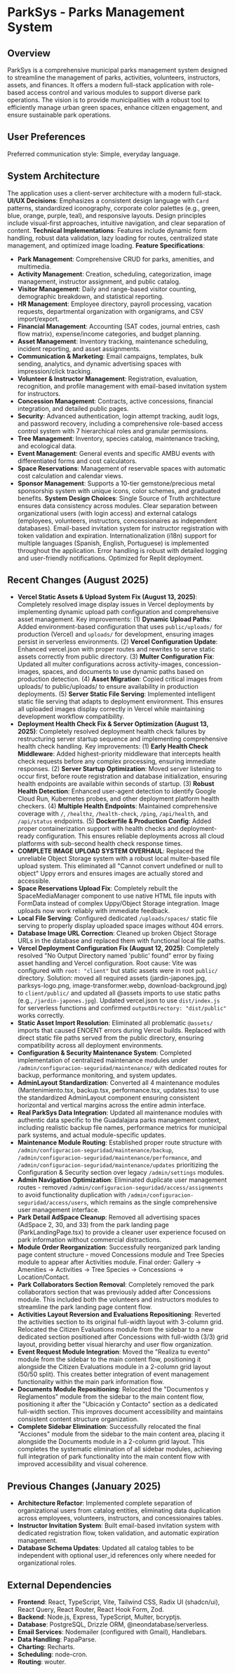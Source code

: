 # ParkSys - Parks Management System

## Overview
ParkSys is a comprehensive municipal parks management system designed to streamline the management of parks, activities, volunteers, instructors, assets, and finances. It offers a modern full-stack application with role-based access control and various modules to support diverse park operations. The vision is to provide municipalities with a robust tool to efficiently manage urban green spaces, enhance citizen engagement, and ensure sustainable park operations.

## User Preferences
Preferred communication style: Simple, everyday language.

## System Architecture
The application uses a client-server architecture with a modern full-stack.
**UI/UX Decisions**: Emphasizes a consistent design language with `Card` patterns, standardized iconography, corporate color palettes (e.g., green, blue, orange, purple, teal), and responsive layouts. Design principles include visual-first approaches, intuitive navigation, and clear separation of content.
**Technical Implementations**: Features include dynamic form handling, robust data validation, lazy loading for routes, centralized state management, and optimized image loading.
**Feature Specifications**:
- **Park Management**: Comprehensive CRUD for parks, amenities, and multimedia.
- **Activity Management**: Creation, scheduling, categorization, image management, instructor assignment, and public catalog.
- **Visitor Management**: Daily and range-based visitor counting, demographic breakdown, and statistical reporting.
- **HR Management**: Employee directory, payroll processing, vacation requests, departmental organization with organigrams, and CSV import/export.
- **Financial Management**: Accounting (SAT codes, journal entries, cash flow matrix), expense/income categories, and budget planning.
- **Asset Management**: Inventory tracking, maintenance scheduling, incident reporting, and asset assignments.
- **Communication & Marketing**: Email campaigns, templates, bulk sending, analytics, and dynamic advertising spaces with impression/click tracking.
- **Volunteer & Instructor Management**: Registration, evaluation, recognition, and profile management with email-based invitation system for instructors.
- **Concession Management**: Contracts, active concessions, financial integration, and detailed public pages.
- **Security**: Advanced authentication, login attempt tracking, audit logs, and password recovery, including a comprehensive role-based access control system with 7 hierarchical roles and granular permissions.
- **Tree Management**: Inventory, species catalog, maintenance tracking, and ecological data.
- **Event Management**: General events and specific AMBU events with differentiated forms and cost calculators.
- **Space Reservations**: Management of reservable spaces with automatic cost calculation and calendar views.
- **Sponsor Management**: Supports a 10-tier gemstone/precious metal sponsorship system with unique icons, color schemes, and graduated benefits.
**System Design Choices**: Single Source of Truth architecture ensures data consistency across modules. Clear separation between organizational users (with login access) and external catalogs (employees, volunteers, instructors, concessionaires as independent databases). Email-based invitation system for instructor registration with token validation and expiration. Internationalization (i18n) support for multiple languages (Spanish, English, Portuguese) is implemented throughout the application. Error handling is robust with detailed logging and user-friendly notifications. Optimized for Replit deployment.

## Recent Changes (August 2025)
- **Vercel Static Assets & Upload System Fix (August 13, 2025)**: Completely resolved image display issues in Vercel deployments by implementing dynamic upload path configuration and comprehensive asset management. Key improvements: (1) **Dynamic Upload Paths**: Added environment-based configuration that uses `public/uploads/` for production (Vercel) and `uploads/` for development, ensuring images persist in serverless environments. (2) **Vercel Configuration Update**: Enhanced vercel.json with proper routes and rewrites to serve static assets correctly from public directory. (3) **Multer Configuration Fix**: Updated all multer configurations across activity-images, concession-images, spaces, and documents to use dynamic paths based on production detection. (4) **Asset Migration**: Copied critical images from uploads/ to public/uploads/ to ensure availability in production deployments. (5) **Server Static File Serving**: Implemented intelligent static file serving that adapts to deployment environment. This ensures all uploaded images display correctly in Vercel while maintaining development workflow compatibility.
- **Deployment Health Check Fix & Server Optimization (August 13, 2025)**: Completely resolved deployment health check failures by restructuring server startup sequence and implementing comprehensive health check handling. Key improvements: (1) **Early Health Check Middleware**: Added highest-priority middleware that intercepts health check requests before any complex processing, ensuring immediate responses. (2) **Server Startup Optimization**: Moved server listening to occur first, before route registration and database initialization, ensuring health endpoints are available within seconds of startup. (3) **Robust Health Detection**: Enhanced user-agent detection to identify Google Cloud Run, Kubernetes probes, and other deployment platform health checkers. (4) **Multiple Health Endpoints**: Maintained comprehensive coverage with `/`, `/healthz`, `/health-check`, `/ping`, `/api/health`, and `/api/status` endpoints. (5) **Dockerfile & Production Config**: Added proper containerization support with health checks and deployment-ready configuration. This ensures reliable deployments across all cloud platforms with sub-second health check response times.
- **COMPLETE IMAGE UPLOAD SYSTEM OVERHAUL**: Replaced the unreliable Object Storage system with a robust local multer-based file upload system. This eliminated all "Cannot convert undefined or null to object" Uppy errors and ensures images are actually stored and accessible.
- **Space Reservations Upload Fix**: Completely rebuilt the SpaceMediaManager component to use native HTML file inputs with FormData instead of complex Uppy/Object Storage integration. Image uploads now work reliably with immediate feedback.
- **Local File Serving**: Configured dedicated `/uploads/spaces/` static file serving to properly display uploaded space images without 404 errors.
- **Database Image URL Correction**: Cleaned up broken Object Storage URLs in the database and replaced them with functional local file paths.
- **Vercel Deployment Configuration Fix (August 12, 2025)**: Completely resolved "No Output Directory named 'public' found" error by fixing asset handling and Vercel configuration. Root cause: Vite was configured with `root: "client"` but static assets were in root `public/` directory. Solution: moved all required assets (jardin-japones.jpg, parksys-logo.png, image-transformer.webp, download-background.jpg) to `client/public/` and updated all @assets imports to use static paths (e.g., `/jardin-japones.jpg`). Updated vercel.json to use `dist/index.js` for serverless functions and confirmed `outputDirectory: "dist/public"` works correctly.
- **Static Asset Import Resolution**: Eliminated all problematic `@assets/` imports that caused ENOENT errors during Vercel builds. Replaced with direct static file paths served from the public directory, ensuring compatibility across all deployment environments.
- **Configuration & Security Maintenance System**: Completed implementation of centralized maintenance modules under `/admin/configuracion-seguridad/maintenance/` with dedicated routes for backup, performance monitoring, and system updates.
- **AdminLayout Standardization**: Converted all 4 maintenance modules (Mantenimiento.tsx, backup.tsx, performance.tsx, updates.tsx) to use the standardized AdminLayout component ensuring consistent horizontal and vertical margins across the entire admin interface.
- **Real ParkSys Data Integration**: Updated all maintenance modules with authentic data specific to the Guadalajara parks management context, including realistic backup file names, performance metrics for municipal park systems, and actual module-specific updates.
- **Maintenance Module Routing**: Established proper route structure with `/admin/configuracion-seguridad/maintenance/backup`, `/admin/configuracion-seguridad/maintenance/performance`, and `/admin/configuracion-seguridad/maintenance/updates` prioritizing the Configuration & Security section over legacy `/admin/settings` modules.
- **Admin Navigation Optimization**: Eliminated duplicate user management routes - removed `/admin/configuracion-seguridad/access/assignments` to avoid functionality duplication with `/admin/configuracion-seguridad/access/users`, which remains as the single comprehensive user management interface.
- **Park Detail AdSpace Cleanup**: Removed all advertising spaces (AdSpace 2, 30, and 33) from the park landing page (ParkLandingPage.tsx) to provide a cleaner user experience focused on park information without commercial distractions.
- **Module Order Reorganization**: Successfully reorganized park landing page content structure - moved Concessions module and Tree Species module to appear after Activities module. Final order: Gallery → Amenities → Activities → Tree Species → Concessions → Location/Contact.
- **Park Collaborators Section Removal**: Completely removed the park collaborators section that was previously added after Concessions module. This included both the volunteers and instructors modules to streamline the park landing page content flow.
- **Activities Layout Reversion and Evaluations Repositioning**: Reverted the activities section to its original full-width layout with 3-column grid. Relocated the Citizen Evaluations module from the sidebar to a new dedicated section positioned after Concessions with full-width (3/3) grid layout, providing better visual hierarchy and user flow organization.
- **Event Request Module Integration**: Moved the "Realiza tu evento" module from the sidebar to the main content flow, positioning it alongside the Citizen Evaluations module in a 2-column grid layout (50/50 split). This creates better integration of event management functionality within the main park information flow.
- **Documents Module Repositioning**: Relocated the "Documentos y Reglamentos" module from the sidebar to the main content flow, positioning it after the "Ubicación y Contacto" section as a dedicated full-width section. This improves document accessibility and maintains consistent content structure organization.
- **Complete Sidebar Elimination**: Successfully relocated the final "Acciones" module from the sidebar to the main content area, placing it alongside the Documents module in a 2-column grid layout. This completes the systematic elimination of all sidebar modules, achieving full integration of park functionality into the main content flow with improved accessibility and visual coherence.

## Previous Changes (January 2025)
- **Architecture Refactor**: Implemented complete separation of organizational users from catalog entities, eliminating data duplication across employees, volunteers, instructors, and concessionaires tables.
- **Instructor Invitation System**: Built email-based invitation system with dedicated registration flow, token validation, and automatic expiration management.
- **Database Schema Updates**: Updated all catalog tables to be independent with optional user_id references only where needed for organizational roles.

## External Dependencies
- **Frontend**: React, TypeScript, Vite, Tailwind CSS, Radix UI (shadcn/ui), React Query, React Router, React Hook Form, Zod.
- **Backend**: Node.js, Express, TypeScript, Multer, bcryptjs.
- **Database**: PostgreSQL, Drizzle ORM, @neondatabase/serverless.
- **Email Services**: Nodemailer (configured with Gmail), Handlebars.
- **Data Handling**: PapaParse.
- **Charting**: Recharts.
- **Scheduling**: node-cron.
- **Routing**: wouter.
